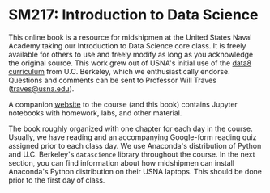 # SM217: Introduction to Data Science

This online book is a resource for midshipmen at the United States Naval Academy taking our Introduction to Data Science core class. It is freely available for others to use and freely modify as long as you acknowledge the original source. This work grew out of USNA's initial use of the [data8 curriculum](https://data8.org) from U.C. Berkeley, which we enthusiastically endorse. Questions and comments can be sent to Professor Will Traves (<traves@usna.edu>).

A companion [website](https://sites.google.com/usna.edu/data-science-for-decision-make/home) to the course (and this book) contains Jupyter notebooks with homework, labs, and other material.

The book roughly organized with one chapter for each day in the course. Usually, we have reading and an accompanying Google-form reading quiz assigned prior to each class day. We use Anaconda's distribution of Python and U.C. Berkeley's `datascience` library throughout the course. In the next section, you can find information about how midshipmen can install Anaconda's Python distribution on their USNA laptops. This should be done prior to the first day of class.
